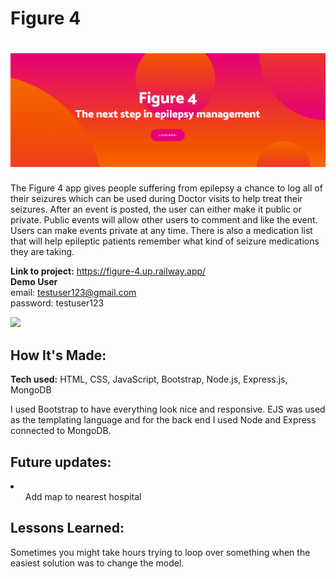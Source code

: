 # Figure 4

<h1 align="center">
  <img src="https://raw.githubusercontent.com/Wizzo1337/Figure-4/main/images-to-add/Figure%204%20banner.png" width="900px"/><br/>
</h1>

The Figure 4 app gives people suffering from epilepsy a chance to log all of their seizures which can be used during Doctor visits to help treat their seizures.  After an event is posted, the user can either make it public or private.  Public events will allow other users to comment and like the event.  Users can make events private at any time.  There is also a medication list that will help epileptic patients remember what kind of seizure medications they are taking.

**Link to project:** https://figure-4.up.railway.app/ <br>
**Demo User** <br>
email: testuser123@gmail.com <br>
password: testuser123

<img src="images-to-add/figure4.gif" width="1080px"/><br/>


## How It's Made:

**Tech used:** HTML, CSS, JavaScript, Bootstrap, Node.js, Express.js, MongoDB

I used Bootstrap to have everything look nice and responsive.  EJS was used as the templating language and for the back end I used Node and Express connected to MongoDB.

## Future updates:

<li>
  <ul>Add map to nearest hospital</ul>
</li>

## Lessons Learned:

Sometimes you might take hours trying to loop over something when the easiest solution was to change the model.
